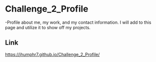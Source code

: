 # Challenge_2_Profile


-Profile about me, my work, and my contact information.  I will add to this 
page and utilize it to show off my projects.










## Link
https://jhumphr7.github.io/Challenge_2_Profile/
